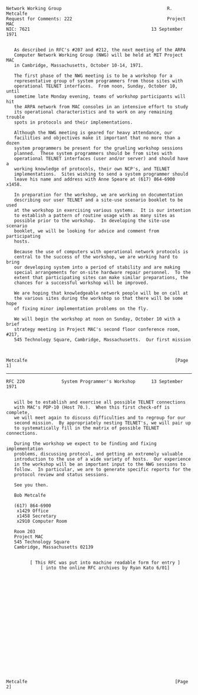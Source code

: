     Network Working Group                                        R. Metcalfe
    Request for Comments: 222                                    Project MAC
    NIC: 7621                                              13 September 1971


       As described in RFC's #207 and #212, the next meeting of the ARPA
       Computer Network Working Group (NWG) will be held at MIT Project MAC
       in Cambridge, Massachusetts, October 10-14, 1971.

       The first phase of the NWG meeting is to be a workshop for a
       representative group of system programmers from those sites with
       operational TELNET interfaces.  From noon, Sunday, October 10, until
       sometime late Monday evening, teams of workshop participants will hit
       the ARPA network from MAC consoles in an intensive effort to study
       its operational characteristics and to work on any remaining trouble
       spots in protocols and their implementations.

       Although the NWG meeting is geared for heavy attendance, our
       facilities and objectives make it important that no more than a dozen
       system programmers be present for the grueling workshop sessions
       planned.  These system programmers should be from sites with
       operational TELNET interfaces (user and/or server) and should have a
       working knowledge of protocols, their own NCP's, and TELNET
       implementations.  Sites wishing to send a system programmer should
       leave his name and address with Anne Speare at (617) 864-6900 x1458.

       In preparation for the workshop, we are working on documentation
       describing our user TELNET and a site-use scenario booklet to be used
       at the workshop in exercising various systems.  It is our intention
       to establish a pattern of routine usage with as many sites as
       possible prior to the workshop.  In developing the site-use scenario
       booklet, we will be looking for advice and comment from participating
       hosts.

       Because the use of computers with operational network protocols is
       central to the success of the workshop, we are working hard to bring
       our developing system into a period of stability and are making
       special arrangements for on-site hardware repair personnel.  To the
       extent that participating sites can make similar preparations, the
       chances for a successful workshop will be improved.

       We are hoping that knowledgeable network people will be on call at
       the various sites during the workshop so that there will be some hope
       of fixing minor implementation problems on the fly.

       We will begin the workshop at noon on Sunday, October 10 with a brief
       strategy meeting in Project MAC's second floor conference room, #217,
       545 Technology Square, Cambridge, Massachusetts.  Our first mission



    Metcalfe                                                        [Page 1]

------------------------------------------------------------------------

``` newpage
RFC 220              System Programmer's Workshop      13 September 1971


   will be to establish and exercise all possible TELNET connections
   with MAC's PDP-10 (Host 70.).  When this first check-off is complete,
   we will meet again to discuss difficulties and to regroup for our
   second mission.  By appropriately nesting TELNET's, we will pair up
   to systematically fill in the matrix of possible TELNET connections.

   During the workshop we expect to be finding and fixing implementation
   problems, discussing protocol, and getting an extremely valuable
   introduction to the use of a wide variety of hosts.  Our experience
   in the workshop will be an important input to the NWG sessions to
   follow.  In particular, we are to generate specific reports for the
   protocol review and status sessions.

   See you then.

   Bob Metcalfe

   (617) 864-6900
    x1429 Office
    x1458 Secretary
    x2910 Computer Room

   Room 203
   Project MAC
   545 Technology Square
   Cambridge, Massachusetts 02139


         [ This RFC was put into machine readable form for entry ]
             [ into the online RFC archives by Ryan Kato 6/01]





















Metcalfe                                                        [Page 2]
```
